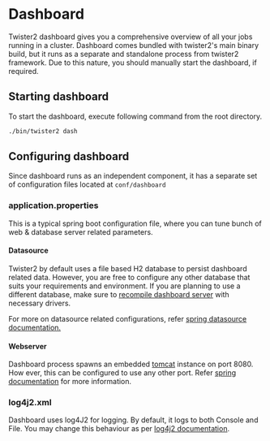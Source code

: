 # Dashboard

Twister2 dashboard gives you a comprehensive overview of all your jobs running in a cluster. Dashboard comes bundled with twister2's main binary build, but it runs as a separate and standalone process from twister2 framework. Due to this nature, you should manually start the dashboard, if required.

## Starting dashboard

To start the dashboard, execute following command from the root directory.

```bash
./bin/twister2 dash
```

## Configuring dashboard

Since dashboard runs as an independent component, it has a separate set of configuration files located at ```conf/dashboard```

### application.properties

This is a typical spring boot configuration file, where you can tune bunch of web & database server related parameters.

#### Datasource

Twister2 by default uses a file based H2 database to persist dashboard related data. However, you are free to configure any other database that suits your requirements and environment. If you are planning to use a different database, make sure to [recompile dashboard server](../compiling/compile-dashboard.md) with necessary drivers.

For more on datasource related configurations, refer [spring datasource documentation.](https://docs.spring.io/spring-boot/docs/current/reference/html/boot-features-sql.html)

#### Webserver

Dashboard process spawns an embedded [tomcat](http://tomcat.apache.org/) instance on port 8080.
How ever, this can be configured to use any other port. Refer [spring documentation](https://docs.spring.io/spring-boot/docs/current/reference/html/howto-properties-and-configuration.html) for more information.

### log4j2.xml

Dashboard uses log4J2 for logging. By default, it logs to both Console and File. You may change this behaviour as per [log4j2 documentation](https://logging.apache.org/log4j/2.x/manual/).


